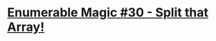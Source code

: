 # [Enumerable Magic #30 - Split that Array!](https://www.codewars.com/kata/enumerable-magic-number-30-split-that-array/)
